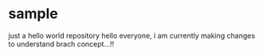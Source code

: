 # sample
just a hello world repository
hello everyone, i am currently making changes to understand brach concept...!!
